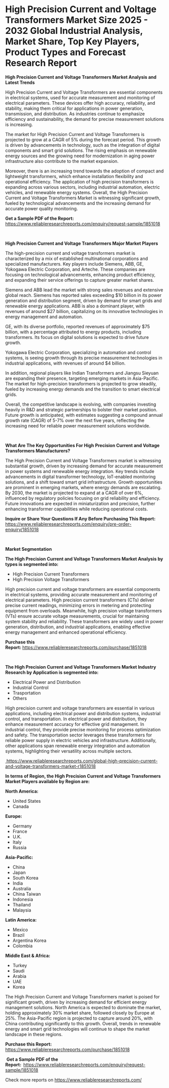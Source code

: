 <p><h1>High Precision Current and Voltage Transformers Market Size 2025 - 2032 Global Industrial Analysis, Market Share, Top Key Players, Product Types and Forecast Research Report</h1></p><p><strong>High Precision Current and Voltage Transformers Market Analysis and Latest Trends</strong></p>
<p><p>High Precision Current and Voltage Transformers are essential components in electrical systems, used for accurate measurement and monitoring of electrical parameters. These devices offer high accuracy, reliability, and stability, making them critical for applications in power generation, transmission, and distribution. As industries continue to emphasize efficiency and sustainability, the demand for precise measurement solutions is increasing.</p><p>The market for High Precision Current and Voltage Transformers is projected to grow at a CAGR of 5% during the forecast period. This growth is driven by advancements in technology, such as the integration of digital components and smart grid solutions. The rising emphasis on renewable energy sources and the growing need for modernization in aging power infrastructure also contribute to the market expansion.</p><p>Moreover, there is an increasing trend towards the adoption of compact and lightweight transformers, which enhance installation flexibility and operational efficiency. The application of high precision transformers is expanding across various sectors, including industrial automation, electric vehicles, and renewable energy systems. Overall, the High Precision Current and Voltage Transformers Market is witnessing significant growth, fueled by technological advancements and the increasing demand for accurate power quality monitoring.</p></p>
<p><strong>Get a Sample PDF of the Report:&nbsp;</strong> <a href="https://www.reliableresearchreports.com/enquiry/request-sample/1851018?utm_campaign=3012&utm_medium=2&utm_source=Github&utm_content=ia&utm_term=26032025&utm_id=high-precision-current-and-voltage-transformers">https://www.reliableresearchreports.com/enquiry/request-sample/1851018</a></p>
<p>&nbsp;</p>
<p><strong>High Precision Current and Voltage Transformers Major Market Players</strong></p>
<p><p>The high-precision current and voltage transformers market is characterized by a mix of established multinational corporations and specialized manufacturers. Key players include Siemens, ABB, GE, Yokogawa Electric Corporation, and Arteche. These companies are focusing on technological advancements, enhancing product efficiency, and expanding their service offerings to capture greater market shares.</p><p>Siemens and ABB lead the market with strong sales revenues and extensive global reach. Siemens has reported sales exceeding $10 billion in its power generation and distribution segment, driven by demand for smart grids and renewable energy applications. ABB is also a dominant player, with revenues of around $27 billion, capitalizing on its innovative technologies in energy management and automation.</p><p>GE, with its diverse portfolio, reported revenues of approximately $75 billion, with a percentage attributed to energy products, including transformers. Its focus on digital solutions is expected to drive future growth.</p><p>Yokogawa Electric Corporation, specializing in automation and control systems, is seeing growth through its precise measurement technologies in industrial applications, with revenues of around $4 billion.</p><p>In addition, regional players like Indian Transformers and Jiangsu Sieyuan are expanding their presence, targeting emerging markets in Asia-Pacific. The market for high-precision transformers is projected to grow steadily, fueled by increasing energy demands and the transition to smart electrical grids.</p><p>Overall, the competitive landscape is evolving, with companies investing heavily in R&D and strategic partnerships to bolster their market position. Future growth is anticipated, with estimates suggesting a compound annual growth rate (CAGR) of 5-7% over the next five years, reflecting the increasing need for reliable power measurement solutions worldwide.</p></p>
<p>&nbsp;</p>
<p><strong>What Are The Key Opportunities For High Precision Current and Voltage Transformers Manufacturers?</strong></p>
<p><p>The High Precision Current and Voltage Transformers market is witnessing substantial growth, driven by increasing demand for accurate measurement in power systems and renewable energy integration. Key trends include advancements in digital transformer technology, IoT-enabled monitoring solutions, and a shift toward smart grid infrastructure. Growth opportunities are prominent in emerging markets, where energy demands are escalating. By 2030, the market is projected to expand at a CAGR of over 6%, influenced by regulatory policies focusing on grid reliability and efficiency. Future innovations are expected in miniaturization and precision, further enhancing transformer capabilities while reducing operational costs.</p></p>
<p><strong>Inquire or Share Your Questions If Any Before Purchasing This Report:</strong> <a href="https://www.reliableresearchreports.com/enquiry/pre-order-enquiry/1851018?utm_campaign=3012&utm_medium=2&utm_source=Github&utm_content=ia&utm_term=26032025&utm_id=high-precision-current-and-voltage-transformers">https://www.reliableresearchreports.com/enquiry/pre-order-enquiry/1851018</a></p>
<p>&nbsp;</p>
<p><strong>Market Segmentation</strong></p>
<p><strong>The High Precision Current and Voltage Transformers Market Analysis by types is segmented into:</strong></p>
<p><ul><li>High Precision Current Transformers</li><li>High Precision Voltage Transformers</li></ul></p>
<p><p>High precision current and voltage transformers are essential components in electrical systems, providing accurate measurement and monitoring of electrical parameters. High precision current transformers (CTs) deliver precise current readings, minimizing errors in metering and protecting equipment from overloads. Meanwhile, high precision voltage transformers (VTs) ensure accurate voltage measurements, crucial for maintaining system stability and reliability. These transformers are widely used in power generation, distribution, and industrial applications, enabling effective energy management and enhanced operational efficiency.</p></p>
<p><strong>Purchase this Report:&nbsp;</strong><a href="https://www.reliableresearchreports.com/purchase/1851018?utm_campaign=3012&utm_medium=2&utm_source=Github&utm_content=ia&utm_term=26032025&utm_id=high-precision-current-and-voltage-transformers">https://www.reliableresearchreports.com/purchase/1851018</a></p>
<p>&nbsp;</p>
<p><strong>The High Precision Current and Voltage Transformers Market Industry Research by Application is segmented into:</strong></p>
<p><ul><li>Electrical Power and Distribution</li><li>Industrial Control</li><li>Trasportation</li><li>Others</li></ul></p>
<p><p>High precision current and voltage transformers are essential in various applications, including electrical power and distribution systems, industrial control, and transportation. In electrical power and distribution, they enhance measurement accuracy for effective grid management. In industrial control, they provide precise monitoring for process optimization and safety. The transportation sector leverages these transformers for reliable power supply in electric vehicles and infrastructure. Additionally, other applications span renewable energy integration and automation systems, highlighting their versatility across multiple sectors.</p></p>
<p><a href="https://www.reliableresearchreports.com/global-high-precision-current-and-voltage-transformers-market-r1851018?utm_campaign=3012&utm_medium=2&utm_source=Github&utm_content=ia&utm_term=26032025&utm_id=high-precision-current-and-voltage-transformers">&nbsp;https://www.reliableresearchreports.com/global-high-precision-current-and-voltage-transformers-market-r1851018</a></p>
<p><strong>In terms of Region, the High Precision Current and Voltage Transformers Market Players available by Region are:</strong></p>
<p>
    <p> <strong> North America: </strong>
        <ul>
            <li>United States</li>
            <li>Canada</li>
        </ul>
        </p> 
    <p> <strong> Europe: </strong>
        <ul>
            <li>Germany</li>
            <li>France</li>
            <li>U.K.</li>
            <li>Italy</li>
            <li>Russia</li>
        </ul>
        </p> 
    <p> <strong> Asia-Pacific: </strong>
        <ul>
            <li>China</li>
            <li>Japan</li>
            <li>South Korea</li>
            <li>India</li>
            <li>Australia</li>
            <li>China Taiwan</li>
            <li>Indonesia</li>
            <li>Thailand</li>
            <li>Malaysia</li>
        </ul>
        </p> 
    <p> <strong> Latin America: </strong>
        <ul>
            <li>Mexico</li>
            <li>Brazil</li>
            <li>Argentina Korea</li>
            <li>Colombia</li>
        </ul>
        </p> 
    <p> <strong> Middle East & Africa: </strong>
        <ul>
            <li>Turkey</li>
            <li>Saudi</li>
            <li>Arabia</li>
            <li>UAE</li>
            <li>Korea</li>
        </ul>
    </p>
    </p>
<p><p>The High Precision Current and Voltage Transformers market is poised for significant growth, driven by increasing demand for efficient energy management solutions. North America is expected to dominate the market, holding approximately 30% market share, followed closely by Europe at 25%. The Asia-Pacific region is projected to capture around 20%, with China contributing significantly to this growth. Overall, trends in renewable energy and smart grid technologies will continue to shape the market landscape in these regions.</p></p>
<p><strong>Purchase this Report: </strong><a href="https://www.reliableresearchreports.com/purchase/1851018?utm_campaign=3012&utm_medium=2&utm_source=Github&utm_content=ia&utm_term=26032025&utm_id=high-precision-current-and-voltage-transformers">https://www.reliableresearchreports.com/purchase/1851018</a></p>
<p>&nbsp;<strong>Get a Sample PDF of the Report:&nbsp;&nbsp;</strong><a href="https://www.reliableresearchreports.com/enquiry/request-sample/1851018?utm_campaign=3012&utm_medium=2&utm_source=Github&utm_content=ia&utm_term=26032025&utm_id=high-precision-current-and-voltage-transformers">https://www.reliableresearchreports.com/enquiry/request-sample/1851018</a></p>
<p><strong></strong></p>
<p>Check more reports on <a href="https://www.reliableresearchreports.com/?utm_campaign=3012&utm_medium=2&utm_source=Github&utm_content=ia&utm_term=26032025&utm_id=high-precision-current-and-voltage-transformers">https://www.reliableresearchreports.com/</a></p>